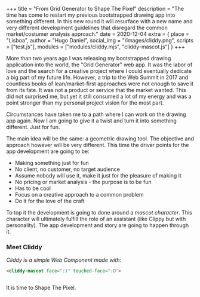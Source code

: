 +++
title = "From Grid Generator to Shape The Pixel"
description = "The time has come to restart my previous bootstrapped drawing app into something different. In this new round it will resurface with a new name and very different development guidelines that disregard the common market/costumer analysis approach."
date = 2020-12-04
extra = { place = "Lisboa", author = "Hugo Daniel", social_img = "/images/cliddy.png", scripts = ["test.js"], modules = ["modules/cliddy.mjs", "cliddy-mascot.js"] }
+++


More than two years ago I was releasing my bootstrapped drawing application into the world, the "Grid Generator" web app. It was the labor of love and the search for a creative project where I could eventually dedicate a big part of my future life. However, a trip to the Web Summit in 2017 and countless books of lean/market-first approaches were not enough to save it from its fate. It was not a product or service that the market wanted. This did not surprised me, but yet it still consumed a lot of my energy and was a point stronger than my personal project vision for the most part. 
 
Circumstances have taken me to a path where I can work on the drawing app again. Now I am going to give it a twist and turn it into something different. Just for fun.
 
The main idea will be the same: a geometric drawing tool. The objective and approach however will be very different. This time the driver points for the app development are going to be:
 
- Making something just for fun
- No client, no customer, no target audience
- Assume nobody will use it, make it just for the pleasure of making it
- No pricing or market analysis - the purpose is to be fun
- Has to be cool
- Focus on a creative approach to a common problem
- Do it for the love of the craft
  
To top it the development is going to done around a *mascot character*. This character will ultimately fulfill the role of an assistant (like Clippy but with personality). The app development and story are going to happen through it.
 
### Meet Cliddy

*Cliddy is a simple Web Component made with:*
```html
<cliddy-mascot face=":)" touched-face=":D">
```

<div style="width: 100%; display: flex; justify-content: center;">
<cliddy-mascot face=":)" touched-face=":D"></cliddy-mascot>
</div>
 
It is time to Shape The Pixel.



